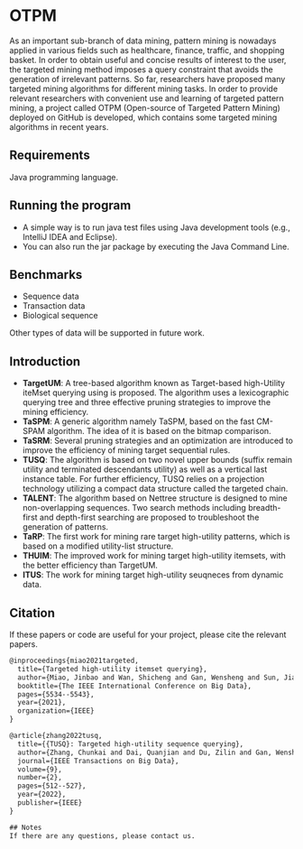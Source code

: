 # OTPM
As an important sub-branch of data mining, pattern mining is nowadays applied in various fields such as healthcare, finance, traffic, and shopping basket. In order to obtain useful and concise results of interest to the user, the targeted mining method imposes a query constraint that avoids the generation of irrelevant patterns. So far, researchers have proposed many targeted mining algorithms for different mining tasks. In order to provide relevant researchers with convenient use and learning of targeted pattern mining, a project called OTPM (Open-source of Targeted Pattern Mining) deployed on GitHub is developed, which contains some targeted mining algorithms in recent years.

## Requirements
Java programming language.

## Running the program
- A simple way is to run java test files using Java development tools (e.g., IntelliJ IDEA and Eclipse).
- You can also run the jar package by executing the Java Command Line.

## Benchmarks
- Sequence data
- Transaction data
- Biological sequence
  
Other types of data will be supported in future work.

## Introduction
- **TargetUM**: A tree-based algorithm known as Target-based high-Utility iteMset querying using is proposed. The algorithm uses a lexicographic querying tree and three effective pruning strategies to improve the mining efficiency.
- **TaSPM**:  A generic algorithm namely TaSPM, based on the fast CM-SPAM algorithm. The idea of it is based on the bitmap comparison.
- **TaSRM**: Several pruning strategies and an optimization are introduced to improve the efficiency of mining target sequential rules.
- **TUSQ**: The algorithm is based on two novel upper bounds (suffix remain utility and terminated descendants utility) as well as a vertical last instance table. For further efficiency, TUSQ relies on a projection technology utilizing a compact data structure called the targeted chain. 
- **TALENT**: The algorithm based on Nettree structure is designed to mine non-overlapping sequences. Two search methods including breadth-first and depth-first searching are proposed to troubleshoot the generation of patterns.
- **TaRP**: The first work for mining rare target high-utility patterns, which is based on a modified utility-list structure.
- **THUIM**: The improved work for mining target high-utility itemsets, with the better efficiency than TargetUM.
- **ITUS**: The work for mining target high-utility seuqneces from dynamic data.

## Citation
If these papers or code are useful for your project, please cite the relevant papers.
```xml
@inproceedings{miao2021targeted,
  title={Targeted high-utility itemset querying},
  author={Miao, Jinbao and Wan, Shicheng and Gan, Wensheng and Sun, Jiayi and Chen, Jiahui},
  booktitle={The IEEE International Conference on Big Data},
  pages={5534--5543},
  year={2021},
  organization={IEEE}
}

@article{zhang2022tusq,
  title={{TUSQ}: Targeted high-utility sequence querying},
  author={Zhang, Chunkai and Dai, Quanjian and Du, Zilin and Gan, Wensheng and Weng, Jian and Yu, Philip S.},
  journal={IEEE Transactions on Big Data},
  volume={9},
  number={2},
  pages={512--527},
  year={2022},
  publisher={IEEE}
}

## Notes
If there are any questions, please contact us.

